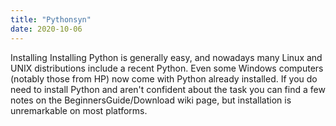 ```yaml
---
title: "Pythonsyn"
date: 2020-10-06
---
```

Installing
Installing Python is generally easy, and nowadays many Linux and UNIX distributions include a recent Python.
Even some Windows computers (notably those from HP) now come with Python already installed.
If you do need to install Python and aren't confident about the task you can find a few notes on the BeginnersGuide/Download wiki page, 
but installation is unremarkable on most platforms.
